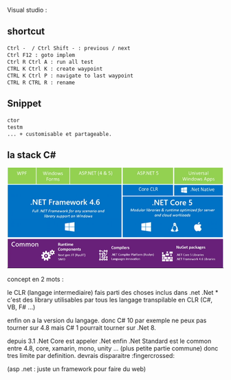 Visual studio :
 ## shortcut ##
	Ctrl -  / Ctrl Shift - : previous / next
	Ctrl F12 : goto implem
	Ctrl R Ctrl A : run all test
	CTRL K Ctrl K : create waypoint
	CTRL K Ctrl P : navigate to last waypoint
	CTRL R CTRL R : rename
## Snippet ##
	ctor
	testm
	... + customisable et partageable.

## la stack C# ##

![image de l'environnemnt csharp, .net et CLR](CsharpOrganisation.png)

concept en 2 mots :

le CLR (langage intermediaire) fais parti des choses inclus dans .net
.Net * c'est des library utilisables par tous les langage transpilable en CLR (C#, VB, F# ...)

enfin on a la version du langage. donc C# 10 par exemple ne peux pas tourner sur 4.8 mais C# 1 pourrait tourner sur .Net 8.

depuis 3.1 .Net Core est appeler .Net
enfin .Net Standard est le common entre 4.8, core, xamarin, mono, unity ... (plus petite partie commune) donc tres limite par definition. devrais disparaitre :fingercrossed:

(asp .net : juste un framework pour faire du web)
